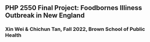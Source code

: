 ## PHP 2550 Final Project: Foodbornes Illiness Outbreak in New England
### Xin Wei & Chichun Tan, Fall 2022, Brown School of Public Health
